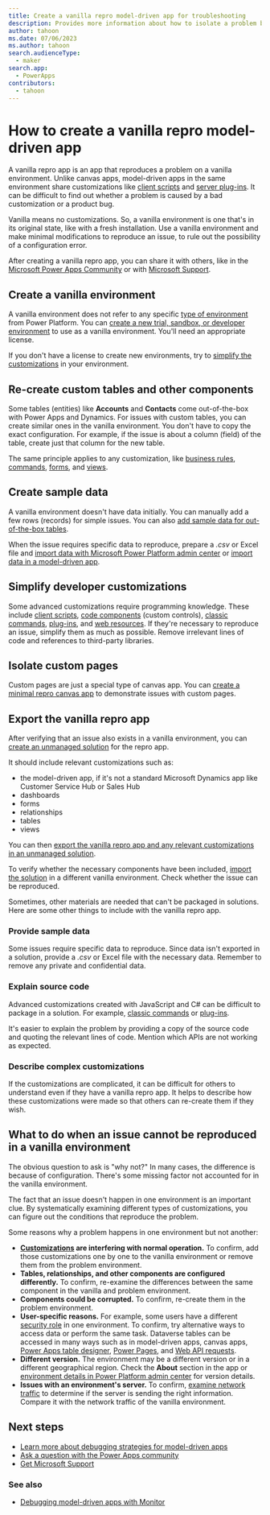 ```yaml
---
title: Create a vanilla repro model-driven app for troubleshooting
description: Provides more information about how to isolate a problem by reproducing it in a different environment.
author: tahoon
ms.date: 07/06/2023
ms.author: tahoon
search.audienceType: 
  - maker
search.app: 
  - PowerApps
contributors:
  - tahoon
---
```

# How to create a vanilla repro model-driven app

A vanilla repro app is an app that reproduces a problem on a vanilla environment. Unlike canvas apps, model-driven apps in the same environment share customizations like [client scripts](/power-apps/developer/model-driven-apps/client-scripting) and [server plug-ins](/power-apps/developer/data-platform/plug-ins). It can be difficult to find out whether a problem is caused by a bad customization or a product bug.

Vanilla means no customizations. So, a vanilla environment is one that's in its original state, like with a fresh installation. Use a vanilla environment and make minimal modifications to reproduce an issue, to rule out the possibility of a configuration error.

After creating a vanilla repro app, you can share it with others, like in the [Microsoft Power Apps Community](https://powerusers.microsoft.com/t5/Power-Apps-Community/ct-p/PowerApps1) or with [Microsoft Support](https://powerapps.microsoft.com/support/).

## Create a vanilla environment

A vanilla environment does not refer to any specific [type of environment](/power-platform/admin/environments-overview#types-of-environments) from Power Platform. You can [create a new trial, sandbox, or developer environment](/power-platform/admin/create-environment) to use as a vanilla environment. You'll need an appropriate license.

If you don't have a license to create new environments, try to [simplify the customizations](isolate-model-app-issues.md#remove-customizations) in your environment.

## Re-create custom tables and other components

Some tables (entities) like **Accounts** and **Contacts** come out-of-the-box with Power Apps and Dynamics. For issues with custom tables, you can create similar ones in the vanilla environment. You don't have to copy the exact configuration. For example, if the issue is about a column (field) of the table, create just that column for the new table.

The same principle applies to any customization, like [business rules](/power-apps/maker/model-driven-apps/create-business-rules-recommendations-apply-logic-form), [commands](/power-apps/maker/model-driven-apps/command-designer-overview), [forms](/power-apps/maker/model-driven-apps/create-design-forms), and [views](/power-apps/maker/model-driven-apps/create-edit-views).

## Create sample data

A vanilla environment doesn't have data initially. You can manually add a few rows (records) for simple issues. You can also [add sample data for out-of-the-box tables](/power-platform/admin/add-remove-sample-data).

When the issue requires specific data to reproduce, prepare a *.csv* or Excel file and [import data with Microsoft Power Platform admin center](/power-platform/admin/import-data-all-record-types) or [import data in a model-driven app](/power-apps/user/import-data).

## Simplify developer customizations

Some advanced customizations require programming knowledge. These include [client scripts](/power-apps/developer/model-driven-apps/client-scripting), [code components](/power-apps/developer/component-framework/overview) (custom controls), [classic commands](/power-apps/maker/model-driven-apps/command-designer-overview), [plug-ins](/power-apps/developer/data-platform/plug-ins), and [web resources](/power-apps/developer/model-driven-apps/web-resources). If they're necessary to reproduce an issue, simplify them as much as possible. Remove irrelevant lines of code and references to third-party libraries.

## Isolate custom pages

Custom pages are just a special type of canvas app. You can [create a minimal repro canvas app](minimal-canvas-app-repro.md) to demonstrate issues with custom pages.

## Export the vanilla repro app

After verifying that an issue also exists in a vanilla environment, you can [create an unmanaged solution](/power-apps/maker/data-platform/create-solution) for the repro app.

It should include relevant customizations such as:

- the model-driven app, if it's not a standard Microsoft Dynamics app like Customer Service Hub or Sales Hub
- dashboards
- forms
- relationships
- tables
- views

You can then [export the vanilla repro app and any relevant customizations in an unmanaged solution](/power-apps/maker/data-platform/export-solutions).

To verify whether the necessary components have been included, [import the solution](/power-apps/maker/data-platform/import-update-export-solutions) in a different vanilla environment. Check whether the issue can be reproduced.

Sometimes, other materials are needed that can't be packaged in solutions. Here are some other things to include with the vanilla repro app.

### Provide sample data

Some issues require specific data to reproduce. Since data isn't exported in a solution, provide a *.csv* or Excel file with the necessary data. Remember to remove any private and confidential data.

### Explain source code

Advanced customizations created with JavaScript and C# can be difficult to package in a solution. For example, [classic commands](/power-apps/maker/model-driven-apps/command-designer-overview) or [plug-ins](/power-apps/developer/data-platform/plug-ins).

It's easier to explain the problem by providing a copy of the source code and quoting the relevant lines of code. Mention which APIs are not working as expected.

### Describe complex customizations

If the customizations are complicated, it can be difficult for others to understand even if they have a vanilla repro app. It helps to describe how these customizations were made so that others can re-create them if they wish.

## What to do when an issue cannot be reproduced in a vanilla environment

The obvious question to ask is "why not?" In many cases, the difference is because of configuration. There's some missing factor not accounted for in the vanilla environment.

The fact that an issue doesn't happen in one environment is an important clue. By systematically examining different types of customizations, you can figure out the conditions that reproduce the problem.

Some reasons why a problem happens in one environment but not another:
* **[Customizations](isolate-model-app-issues.md#remove-customizations) are interfering with normal operation.** To confirm, add those customizations one by one to the vanilla environment or remove them from the problem environment.
* **Tables, relationships, and other components are configured differently.** To confirm, re-examine the differences between the same component in the vanilla and problem environment.
* **Components could be corrupted.** To confirm, re-create them in the problem environment.
* **User-specific reasons.** For example, some users have a different [security role](/power-platform/admin/security-roles-privileges) in one environment. To confirm, try alternative ways to access data or perform the same task. Dataverse tables can be accessed in many ways such as in model-driven apps, canvas apps, [Power Apps table designer](/power-apps/maker/canvas-apps/create-edit-tables), [Power Pages](/power-pages/introduction), and [Web API requests](/power-apps/developer/data-platform/webapi/query-data-web-api).
* **Different version.** The environment may be a different version or in a different geographical region. Check the **About** section in the app or [environment details in Power Platform admin center](/power-platform/admin/environments-overview#environment-details) for version details.
* **Issues with an environment's server.** To confirm, [examine network traffic](isolate-model-app-issues.md#find-out-if-the-issue-occurs-when-getting-data-or-showing-data) to determine if the server is sending the right information. Compare it with the network traffic of the vanilla environment.

## Next steps

- [Learn more about debugging strategies for model-driven apps](isolate-model-app-issues.md)
- [Ask a question with the Power Apps community](https://powerusers.microsoft.com/t5/Power-Apps-Community/ct-p/PowerApps1)
- [Get Microsoft Support](https://powerapps.microsoft.com/support/)

### See also

- [Debugging model-driven apps with Monitor](/power-apps/maker/monitor-modelapps)
